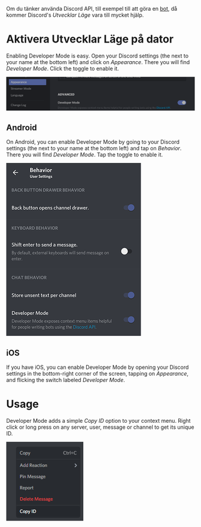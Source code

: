 <!-- [SE] Utvecklar Läge -->
<!-- SUBTITLE: En djupgående dokumentation av Discord's Utvecklar Läge-->

Om du tänker använda Discord API, till exempel till att göra en [bot](/bots), då kommer Discord's *Utvecklar Läge* vara till mycket hjälp.

# Aktivera Utvecklar Läge på dator
Enabling Developer Mode is easy. Open your Discord settings (the <i class="icon-cog"></i> next to your name at the bottom left) and click on *Appearance*. There you will find *Developer Mode*. Click the toggle to enable it.

![Devmode Toggle](/uploads/developer-mode/devmode-toggle.png "Devmode Toggle")

## Android

On Android, you can enable Developer Mode by going to your Discord settings (the <i class="icon-cog"></i> next to your name at the bottom left) and tap on *Behavior*. There you will find *Developer Mode*. Tap the toggle to enable it.

![Devmode Toggle Android](/uploads/developer-mode/devmode-toggle-android.png "Devmode Toggle Android")

## iOS

If you have iOS, you can enable Developer Mode by opening your Discord settings <i class="icon-cog"></i> in the bottom-right corner of the screen, tapping on *Appearance*, and flicking the switch labeled *Developer Mode*.

# Usage
Developer Mode adds a simple *Copy ID* option to your context menu. Right click or long press on any server, user, message or channel to get its unique ID.

![Devmode Rightclick](/uploads/developer-mode/devmode-rightclick.png "Devmode Rightclick")